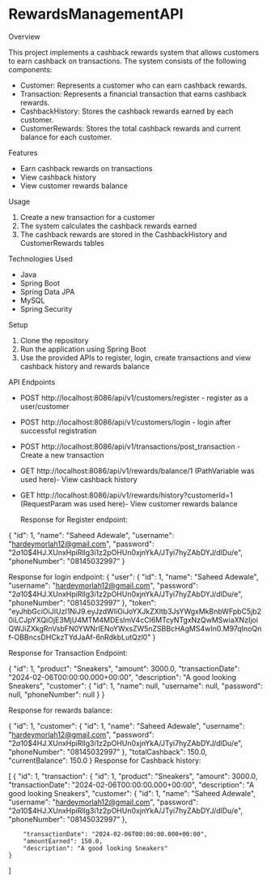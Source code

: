 # RewardsManagementAPI

Overview

This project implements a cashback rewards system that allows customers to earn cashback on transactions. The system consists of the following components:

- Customer: Represents a customer who can earn cashback rewards.
- Transaction: Represents a financial transaction that earns cashback rewards.
- CashbackHistory: Stores the cashback rewards earned by each customer.
- CustomerRewards: Stores the total cashback rewards and current balance for each customer.

Features

- Earn cashback rewards on transactions
- View cashback history
- View customer rewards balance

Usage

1. Create a new transaction for a customer
2. The system calculates the cashback rewards earned
3. The cashback rewards are stored in the CashbackHistory and CustomerRewards tables

Technologies Used

- Java
- Spring Boot
- Spring Data JPA
- MySQL
- Spring Security

Setup

1. Clone the repository
2. Run the application using Spring Boot
3. Use the provided APIs to register, login, create transactions and view cashback history and rewards balance
   

API Endpoints
- POST  http://localhost:8086/api/v1/customers/register - register as a user/customer
- POST  http://localhost:8086/api/v1/customers/login - login after successful registration
- POST  http://localhost:8086/api/v1/transactions/post_transaction - Create a new transaction
- GET   http://localhost:8086/api/v1/rewards/balance/1   (PathVariable was used here)- View cashback history
- GET   http://localhost:8086/api/v1/rewards/history?customerId=1  (RequestParam was used here)- View customer rewards balance

  Response for Register endpoint:

{
    "id": 1,
    "name": "Saheed Adewale",
    "username": "hardeymorlah12@gmail.com",
    "password": "$2a$10$4HJ.XUnxHpiRllg3i1z2pOHUn0xjnYkA/JTyi7hyZAbDYJ/dlDu/e",
    "phoneNumber": "08145032997"
}

 Response for login endpoint:
 {
    "user": {
        "id": 1,
        "name": "Saheed Adewale",
        "username": "hardeymorlah12@gmail.com",
        "password": "$2a$10$4HJ.XUnxHpiRllg3i1z2pOHUn0xjnYkA/JTyi7hyZAbDYJ/dlDu/e",
        "phoneNumber": "08145032997"
    },
    "token": "eyJhbGciOiJIUzI1NiJ9.eyJzdWIiOiJoYXJkZXltb3JsYWgxMkBnbWFpbC5jb20iLCJpYXQiOjE3MjU4MTM4MDEsImV4cCI6MTcyNTgxNzQwMSwiaXNzIjoiQWJiZXkgRnVsbFN0YWNrIENoYWxsZW5nZSBBcHAgMS4wIn0.M97qInoQnf-OBBncsDHCkzTYdJaAf-6nRdkbLutQzl0"
}

Response for Transaction Endpoint:

{
    "id": 1,
    "product": "Sneakers",
    "amount": 3000.0,
    "transactionDate": "2024-02-06T00:00:00.000+00:00",
    "description": "A good looking Sneakers",
    "customer": {
        "id": 1,
        "name": null,
        "username": null,
        "password": null,
        "phoneNumber": null
    }
}

Response for rewards balance:

{
    "id": 1,
    "customer": {
        "id": 1,
        "name": "Saheed Adewale",
        "username": "hardeymorlah12@gmail.com",
        "password": "$2a$10$4HJ.XUnxHpiRllg3i1z2pOHUn0xjnYkA/JTyi7hyZAbDYJ/dlDu/e",
        "phoneNumber": "08145032997"
    },
    "totalCashback": 150.0,
    "currentBalance": 150.0
}
Response for Cashback history: 

[
    {
        "id": 1,
        "transaction": {
            "id": 1,
            "product": "Sneakers",
            "amount": 3000.0,
            "transactionDate": "2024-02-06T00:00:00.000+00:00",
            "description": "A good looking Sneakers",
            "customer": {
                "id": 1,
                "name": "Saheed Adewale",
                "username": "hardeymorlah12@gmail.com",
                "password": "$2a$10$4HJ.XUnxHpiRllg3i1z2pOHUn0xjnYkA/JTyi7hyZAbDYJ/dlDu/e",
                "phoneNumber": "08145032997"
            },
            
        "transactionDate": "2024-02-06T00:00:00.000+00:00",
        "amountEarned": 150.0,
        "description": "A good looking Sneakers"
    }
]

